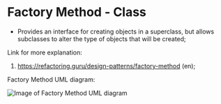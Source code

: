 # Factory Method - Class
 - Provides an interface for creating objects in a superclass, but allows subclasses to alter the type of objects that will be created;


Link for more explanation:
1. https://refactoring.guru/design-patterns/factory-method (en);


Factory Method UML diagram:

![Image of Factory Method UML diagram](https://github.com/RomeroGabriel/OOP-DesignPatterns/blob/master/Creational/FactoryMethod/factory_pattern_uml_diagram.png)

